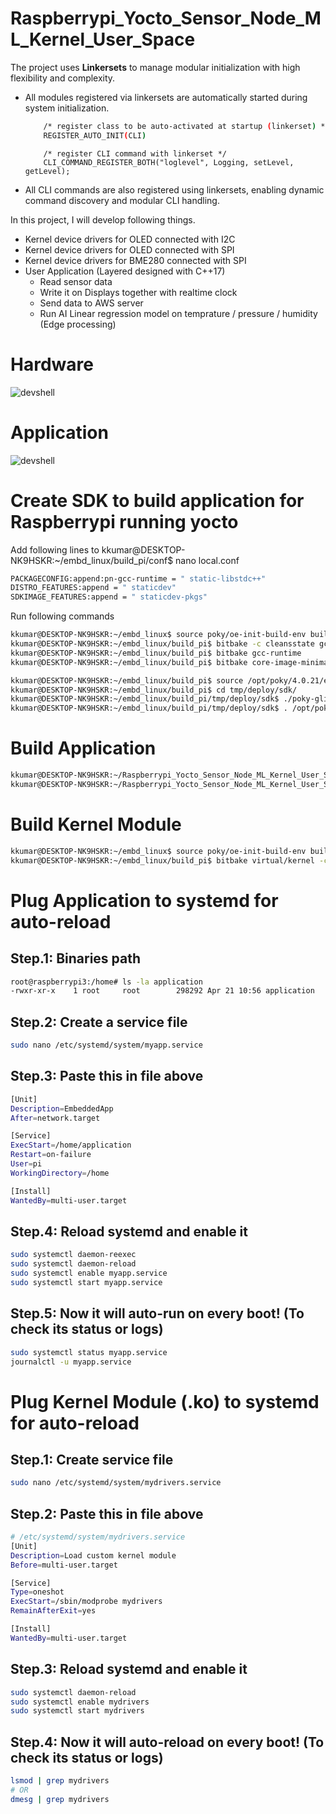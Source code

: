 # Raspberrypi_Yocto_Sensor_Node_ML_Kernel_User_Space
The project uses **Linkersets** to manage modular initialization with high flexibility and complexity.
-  All modules registered via linkersets are automatically started during system initialization.
    ```bash
        /* register class to be auto-activated at startup (linkerset) */
        REGISTER_AUTO_INIT(CLI)
    ```

    ```
        /* register CLI command with linkerset */
        CLI_COMMAND_REGISTER_BOTH("loglevel", Logging, setLevel, getLevel);
    ```
-  All CLI commands are also registered using linkersets, enabling dynamic command discovery and modular CLI handling.

In this project, I will develop following things.
-  Kernel device drivers for OLED connected with I2C
-  Kernel device drivers for OLED connected with SPI
-  Kernel device drivers for BME280 connected with SPI
-  User Application (Layered designed with C++17)
    - Read sensor data
    - Write it on Displays together with realtime clock
    - Send data to AWS server
    - Run AI Linear regression model on temprature / pressure / humidity (Edge processing)
 
# Hardware
![devshell](RapberryPi_Sensors_OLED_Ethernet.jpeg)

# Application
![devshell](Application_Overview.jpg)

# Create SDK to build application for Raspberrypi running yocto
Add following lines to kkumar@DESKTOP-NK9HSKR:~/embd_linux/build_pi/conf$ nano local.conf
```bash
PACKAGECONFIG:append:pn-gcc-runtime = " static-libstdc++"
DISTRO_FEATURES:append = " staticdev"
SDKIMAGE_FEATURES:append = " staticdev-pkgs"
```

Run following commands
```bash
kkumar@DESKTOP-NK9HSKR:~/embd_linux$ source poky/oe-init-build-env build_pi
kkumar@DESKTOP-NK9HSKR:~/embd_linux/build_pi$ bitbake -c cleansstate gcc-runtime
kkumar@DESKTOP-NK9HSKR:~/embd_linux/build_pi$ bitbake gcc-runtime
kkumar@DESKTOP-NK9HSKR:~/embd_linux/build_pi$ bitbake core-image-minimal -c populate_sdk
```
```bash
kkumar@DESKTOP-NK9HSKR:~/embd_linux/build_pi$ source /opt/poky/4.0.21/environment-setup-cortexa7t2hf-neon-vfpv4-poky-linux-gnueabi
kkumar@DESKTOP-NK9HSKR:~/embd_linux/build_pi$ cd tmp/deploy/sdk/
kkumar@DESKTOP-NK9HSKR:~/embd_linux/build_pi/tmp/deploy/sdk$ ./poky-glibc-x86_64-core-image-minimal-cortexa7t2hf-neon-vfpv4-raspberrypi3-toolchain-4.0.21.sh
kkumar@DESKTOP-NK9HSKR:~/embd_linux/build_pi/tmp/deploy/sdk$ . /opt/poky/4.0.21/environment-setup-cortexa7t2hf-neon-vfpv4-poky-linux-gnueabi
```

# Build Application
```bash
kkumar@DESKTOP-NK9HSKR:~/Raspberrypi_Yocto_Sensor_Node_ML_Kernel_User_Space/UserSpace/Application$ source /opt/poky/4.0.21/environment-setup-cortexa7t2hf-neon-vfpv4-poky-linux-gnueabi
kkumar@DESKTOP-NK9HSKR:~/Raspberrypi_Yocto_Sensor_Node_ML_Kernel_User_Space/UserSpace/Application$ make
```

# Build Kernel Module
```bash
kkumar@DESKTOP-NK9HSKR:~/embd_linux$ source poky/oe-init-build-env build_pi
kkumar@DESKTOP-NK9HSKR:~/embd_linux/build_pi$ bitbake virtual/kernel -c devshell
```

# Plug Application to systemd for auto-reload

## Step.1: Binaries path
```bash
root@raspberrypi3:/home# ls -la application 
-rwxr-xr-x    1 root     root        298292 Apr 21 10:56 application
```
## Step.2: Create a service file
```bash
sudo nano /etc/systemd/system/myapp.service
```

## Step.3: Paste this in file above
```bash
[Unit]
Description=EmbeddedApp
After=network.target

[Service]
ExecStart=/home/application
Restart=on-failure
User=pi
WorkingDirectory=/home

[Install]
WantedBy=multi-user.target
```

## Step.4: Reload systemd and enable it
```bash
sudo systemctl daemon-reexec
sudo systemctl daemon-reload
sudo systemctl enable myapp.service
sudo systemctl start myapp.service
```

## Step.5: Now it will auto-run on every boot! (To check its status or logs)
```bash
sudo systemctl status myapp.service
journalctl -u myapp.service
```

# Plug Kernel Module (.ko) to systemd for auto-reload

## Step.1: Create service file
```bash
sudo nano /etc/systemd/system/mydrivers.service
```

## Step.2: Paste this in file above
```bash
# /etc/systemd/system/mydrivers.service
[Unit]
Description=Load custom kernel module
Before=multi-user.target

[Service]
Type=oneshot
ExecStart=/sbin/modprobe mydrivers
RemainAfterExit=yes

[Install]
WantedBy=multi-user.target
```

## Step.3: Reload systemd and enable it
```bash
sudo systemctl daemon-reload
sudo systemctl enable mydrivers
sudo systemctl start mydrivers
```

## Step.4: Now it will auto-reload on every boot! (To check its status or logs)
```bash
lsmod | grep mydrivers
# OR
dmesg | grep mydrivers
```



